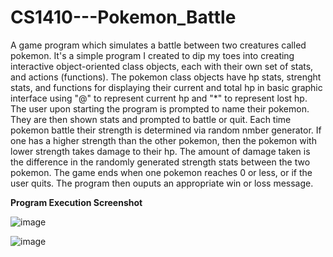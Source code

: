 # CS1410---Pokemon_Battle

A game program which simulates a battle between two creatures called pokemon. It's a simple program I created to dip my toes into creating interactive object-oriented class objects, each with their own set of stats, and actions (functions). The pokemon class objects have hp stats, strenght stats, and functions for displaying their current and total hp in  basic graphic interface using "@" to represent current hp and "*" to represent lost hp.  The user upon starting the program is prompted to name their pokemon. They are then shown stats and prompted to battle or quit. Each time pokemon battle their strength is determined via random nmber generator. If one has a higher strength than the other pokemon, then the pokemon with lower strength takes damage to their hp. The amount of damage taken is the difference in the randomly generated strength stats between the two pokemon. The game ends when one pokemon reaches 0 or less, or if the user quits. The program then ouputs an appropriate win or loss message.

<b>Program Execution Screenshot</b>

![image](https://user-images.githubusercontent.com/70240084/232587166-293b2834-b505-48eb-b1de-51cf36ec9769.png)

![image](https://user-images.githubusercontent.com/70240084/232590371-3ed5fabd-0865-43d1-90fc-38ac1b5aab77.png)

